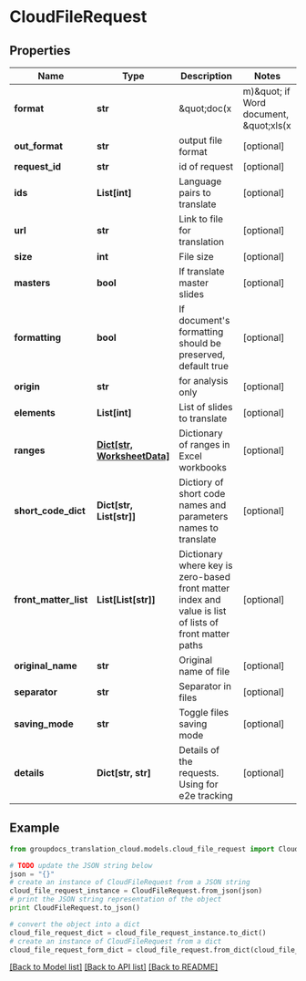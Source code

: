 # CloudFileRequest


## Properties
Name | Type | Description | Notes
------------ | ------------- | ------------- | -------------
**format** | **str** | \&quot;doc(x|m)\&quot; if Word document, \&quot;xls(x|m)\&quot; if Excel workbook | [optional] 
**out_format** | **str** | output file format | [optional] 
**request_id** | **str** | id of request | [optional] 
**ids** | **List[int]** | Language pairs to translate | [optional] 
**url** | **str** | Link to file for translation | [optional] 
**size** | **int** | File size | [optional] 
**masters** | **bool** | If translate master slides | [optional] 
**formatting** | **bool** | If document&#39;s formatting should be preserved, default true | [optional] 
**origin** | **str** | for analysis only | [optional] 
**elements** | **List[int]** | List of slides to translate | [optional] 
**ranges** | [**Dict[str, WorksheetData]**](WorksheetData.md) | Dictionary of ranges in Excel workbooks | [optional] 
**short_code_dict** | **Dict[str, List[str]]** | Dictiory of short code names and parameters names to translate | [optional] 
**front_matter_list** | **List[List[str]]** | Dictionary where key is zero-based front matter index and value is list of lists of front matter paths | [optional] 
**original_name** | **str** | Original name of file | [optional] 
**separator** | **str** | Separator in files | [optional] 
**saving_mode** | **str** | Toggle files saving mode | [optional] 
**details** | **Dict[str, str]** | Details of the requests. Using for e2e tracking | [optional] 

## Example

```python
from groupdocs_translation_cloud.models.cloud_file_request import CloudFileRequest

# TODO update the JSON string below
json = "{}"
# create an instance of CloudFileRequest from a JSON string
cloud_file_request_instance = CloudFileRequest.from_json(json)
# print the JSON string representation of the object
print CloudFileRequest.to_json()

# convert the object into a dict
cloud_file_request_dict = cloud_file_request_instance.to_dict()
# create an instance of CloudFileRequest from a dict
cloud_file_request_form_dict = cloud_file_request.from_dict(cloud_file_request_dict)
```
[[Back to Model list]](../README.md#documentation-for-models) [[Back to API list]](../README.md#documentation-for-api-endpoints) [[Back to README]](../README.md)


